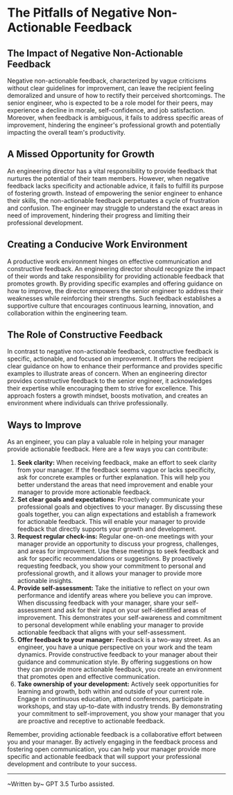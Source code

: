 # The Pitfalls of Negative Non-Actionable Feedback

## The Impact of Negative Non-Actionable Feedback

Negative non-actionable feedback, characterized by vague criticisms without clear guidelines for improvement, can leave the recipient feeling demoralized and unsure of how to rectify their perceived shortcomings. The senior engineer, who is expected to be a role model for their peers, may experience a decline in morale, self-confidence, and job satisfaction. Moreover, when feedback is ambiguous, it fails to address specific areas of improvement, hindering the engineer's professional growth and potentially impacting the overall team's productivity.

## A Missed Opportunity for Growth

An engineering director has a vital responsibility to provide feedback that nurtures the potential of their team members. However, when negative feedback lacks specificity and actionable advice, it fails to fulfill its purpose of fostering growth. Instead of empowering the senior engineer to enhance their skills, the non-actionable feedback perpetuates a cycle of frustration and confusion. The engineer may struggle to understand the exact areas in need of improvement, hindering their progress and limiting their professional development.

## Creating a Conducive Work Environment

A productive work environment hinges on effective communication and constructive feedback. An engineering director should recognize the impact of their words and take responsibility for providing actionable feedback that promotes growth. By providing specific examples and offering guidance on how to improve, the director empowers the senior engineer to address their weaknesses while reinforcing their strengths. Such feedback establishes a supportive culture that encourages continuous learning, innovation, and collaboration within the engineering team.

## The Role of Constructive Feedback

In contrast to negative non-actionable feedback, constructive feedback is specific, actionable, and focused on improvement. It offers the recipient clear guidance on how to enhance their performance and provides specific examples to illustrate areas of concern. When an engineering director provides constructive feedback to the senior engineer, it acknowledges their expertise while encouraging them to strive for excellence. This approach fosters a growth mindset, boosts motivation, and creates an environment where individuals can thrive professionally.

## Ways to Improve

As an engineer, you can play a valuable role in helping your manager provide actionable feedback.
Here are a few ways you can contribute:

1. **Seek clarity:** When receiving feedback, make an effort to seek clarity from your manager.
   If the feedback seems vague or lacks specificity, ask for concrete examples or further explanation.
   This will help you better understand the areas that need improvement and enable
   your manager to provide more actionable feedback.
2. **Set clear goals and expectations:** Proactively communicate your professional
   goals and objectives to your manager.
   By discussing these goals together, you can align expectations and establish
   a framework for actionable feedback.
   This will enable your manager to provide feedback that
   directly supports your growth and development.
3. **Request regular check-ins:** Regular one-on-one meetings with your
   manager provide an opportunity to discuss your progress,
   challenges, and areas for improvement.
   Use these meetings to seek feedback and ask for specific
   recommendations or suggestions.
   By proactively requesting feedback, you show your commitment
   to personal and professional growth, and it allows your
   manager to provide more actionable insights.
4. **Provide self-assessment:** Take the initiative to reflect on your
   own performance and identify areas where you believe you can improve.
   When discussing feedback with your manager, share your self-assessment
   and ask for their input on your self-identified areas of improvement.
   This demonstrates your self-awareness and commitment to personal
   development while enabling your manager to provide actionable feedback
   that aligns with your self-assessment.
5. **Offer feedback to your manager:** Feedback is a two-way street.
   As an engineer, you have a unique perspective on your work and the team dynamics.
   Provide constructive feedback to your manager about their guidance
   and communication style.
   By offering suggestions on how they can provide more actionable
   feedback, you create an environment that promotes open and effective communication.
6. **Take ownership of your development:** Actively seek opportunities
   for learning and growth, both within and outside of your current role.
   Engage in continuous education, attend conferences, participate in workshops,
   and stay up-to-date with industry trends.
   By demonstrating your commitment to self-improvement,
   you show your manager that you are proactive and receptive to actionable feedback.

Remember, providing actionable feedback is a collaborative effort between you and your manager.
By actively engaging in the feedback process and fostering open communication,
you can help your manager provide more specific and actionable feedback that
will support your professional development and contribute to your success.

---

~Written by~ GPT 3.5 Turbo assisted.
